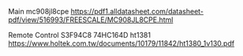 Main
    mc908jl8cpe
        https://pdf1.alldatasheet.com/datasheet-pdf/view/516993/FREESCALE/MC908JL8CPE.html


Remote Control
S3F94C8
74HC164D
ht1381
https://www.holtek.com.tw/documents/10179/11842/ht1380_1v130.pdf